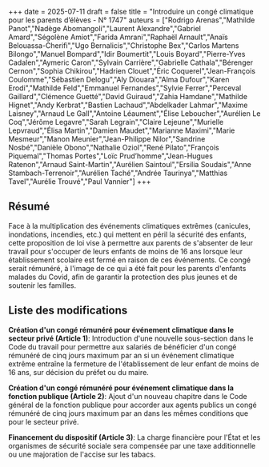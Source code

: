 +++
date = 2025-07-11
draft = false
title = "Introduire un congé climatique pour les parents d’élèves - N° 1747"
auteurs = ["Rodrigo Arenas","Mathilde Panot","Nadège Abomangoli","Laurent Alexandre","Gabriel Amard","Ségolène Amiot","Farida Amrani","Raphaël Arnault","Anaïs Belouassa-Cherifi","Ugo Bernalicis","Christophe Bex","Carlos Martens Bilongo","Manuel Bompard","Idir Boumertit","Louis Boyard","Pierre-Yves Cadalen","Aymeric Caron","Sylvain Carrière","Gabrielle Cathala","Bérenger Cernon","Sophia Chikirou","Hadrien Clouet","Éric Coquerel","Jean-François Coulomme","Sébastien Delogu","Aly Diouara","Alma Dufour","Karen Erodi","Mathilde Feld","Emmanuel Fernandes","Sylvie Ferrer","Perceval Gaillard","Clémence Guetté","David Guiraud","Zahia Hamdane","Mathilde Hignet","Andy Kerbrat","Bastien Lachaud","Abdelkader Lahmar","Maxime Laisney","Arnaud Le Gall","Antoine Léaument","Élise Leboucher","Aurélien Le Coq","Jérôme Legavre","Sarah Legrain","Claire Lejeune","Murielle Lepvraud","Élisa Martin","Damien Maudet","Marianne Maximi","Marie Mesmeur","Manon Meunier","Jean-Philippe Nilor","Sandrine Nosbé","Danièle Obono","Nathalie Oziol","René Pilato","François Piquemal","Thomas Portes","Loïc Prud’homme","Jean-Hugues Ratenon","Arnaud Saint-Martin","Aurélien Saintoul","Ersilia Soudais","Anne Stambach-Terrenoir","Aurélien Taché","Andrée Taurinya","Matthias Tavel","Aurélie Trouvé","Paul Vannier"]
+++

## Résumé

Face à la multiplication des événements climatiques extrêmes (canicules, inondations, incendies, etc.) qui mettent en péril la sécurité des enfants, cette proposition de loi vise à permettre aux parents de s'absenter de leur travail pour s'occuper de leurs enfants de moins de 16 ans lorsque leur établissement scolaire est fermé en raison de ces événements. Ce congé serait rémunéré, à l'image de ce qui a été fait pour les parents d'enfants malades du Covid, afin de garantir la protection des plus jeunes et de soutenir les familles.

## Liste des modifications

**Création d'un congé rémunéré pour événement climatique dans le secteur privé (Article 1)**: Introduction d'une nouvelle sous-section dans le Code du travail pour permettre aux salariés de bénéficier d'un congé rémunéré de cinq jours maximum par an si un événement climatique extrême entraîne la fermeture de l'établissement de leur enfant de moins de 16 ans, sur décision du préfet ou du maire.

**Création d'un congé rémunéré pour événement climatique dans la fonction publique (Article 2)**: Ajout d'un nouveau chapitre dans le Code général de la fonction publique pour accorder aux agents publics un congé rémunéré de cinq jours maximum par an dans les mêmes conditions que pour le secteur privé.

**Financement du dispositif (Article 3)**: La charge financière pour l'État et les organismes de sécurité sociale sera compensée par une taxe additionnelle ou une majoration de l'accise sur les tabacs.
